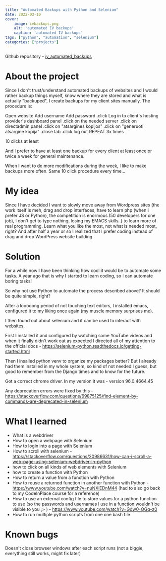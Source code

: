 ```yaml
---
title: "Automated Backups with Python and Selenium"
date: 2022-03-10
cover:
    image: ivbackups.png
    alt: 'automated IV backups'
    caption: 'automated IV backups'
tags: ["python", "automation", "selenium"]
categories: ["projects"]
---
```


Github repository - [iv_automated_backups](https://github.com/arvydasg/iv_automated_backups)

# About the project

Since I don't trust/understand automated backups of websites and I would rather backup things myself, know where they are stored and what is actually "backuped", I create backups for my client sites manually. The procedure is:

Open website
Add username
Add password
.click Log in to client's hosting provider's dashboard panel
.click on the needed server
.click on directadmin panel
.click on "atsargines kopijos"
.click on "generuoti atsargine kopija"
.close tab
.click log out
REPEAT 3x times

10 clicks at least

And I prefer to have at least one backup for every client at least once or twice a week for general maintenance.

When I want to do more modifications during the week, I like to make
backups more often. Same 10 click procedure every time...

# My idea

Since I have decided I want to slowly move away from Wordpress sites
(the work itself is meh, drag and drop interfaces, have to learn php
(when i prefer JS or Python), the competition is enormous (50
developers for one job), I don't get to type nothing, losing my EMACS
skills..) to learn more of real programming. Learn what you like the
most, not what is needed most, right? And after half a year or so I
realized that I prefer coding instead of drag and drop WordPress
website building.

# Solution

For a while now I have been thinking how cool it would be to automate some tasks. A year ago that is why I started to learn coding, so I can automate boring tasks!

So why not use Python to automate the process described above? It should be quite simple, right?

After a looooong period of not touching text editors, I installed emacs, configured it to my liking once again (my muscle memory surprises me).

I then found out about selenium and it can be used to interact with
websites.

First I installed it and configured by watching some YouTube videos and when it finally didn't work out as expected I directed all of my attention to the official docs - https://selenium-python.readthedocs.io/getting-started.html

Then I insalled python venv to organize my packages better? But I already had them installed in my whole system, so kind of not needed I guess, but good to remember from the Django times and to know for the future.

Got a correct chrome driver. In my version it was - version 96.0.4664.45

Any deprecation errors were fixed by this -
https://stackoverflow.com/questions/69875125/find-element-by-commands-are-deprecated-in-selenium

# What I learned

* What is a webdriver
* How to open a webpage with Selenium
* How to login into a page with Selenium
* How to scroll with selenium - https://stackoverflow.com/questions/20986631/how-can-i-scroll-a-web-page-using-selenium-webdriver-in-python
* how to click on all kinds of web elements with Selenium
* how to create a function with Python
* How to return a value from a function with Python
* How to reuse a returned function in another function with Python - https://www.youtube.com/watch?v=nuNXiEDnM44 (had to also go back to my CodeInPlace course for a reference)
* How to use an external config file to store values for a python function to use (so the passwords and usernames I use in a function wouldn't be visible to you ;> ) - https://www.youtube.com/watch?v=Gdw0-QGq-z0
* How to run multiple python scripts from one one bash file

# Known bugs

Doesn't close browser windows after each script runs (not a biggie, everything still works, might fix later)
